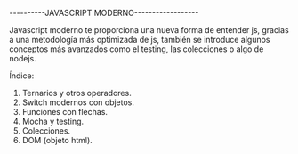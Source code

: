 ----------JAVASCRIPT MODERNO------------------

Javascript moderno te proporciona una nueva forma de entender js, gracias a una metodología más optimizada de js, también se introduce algunos conceptos más avanzados como el testing, las colecciones o algo de nodejs.

Índice:

1. Ternarios y otros operadores.
2. Switch modernos con objetos.
3. Funciones con flechas.
4. Mocha y testing.
5. Colecciones.
6. DOM (objeto html).